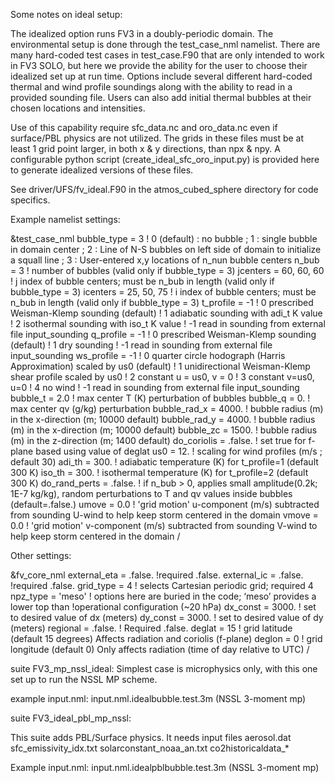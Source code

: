 Some notes on ideal setup: 
 
The idealized option runs FV3 in a doubly-periodic domain. The environmental setup is done through the test_case_nml namelist. There are many hard-coded test cases in test_case.F90 that are only intended to work in FV3 SOLO, but here we provide the ability for the user to choose their idealized set up at run time. Options include several different hard-coded thermal and wind profile soundings along with the ability to read in a provided sounding file. Users can also add initial thermal bubbles at their chosen locations and intensities. 

Use of this capability require sfc_data.nc and oro_data.nc even if surface/PBL physics are not utilized. The grids in these files must be at least 1 grid point larger, in both x & y directions, than npx & npy. A configurable python script (create_ideal_sfc_oro_input.py) is provided here to generate idealized versions of these files. 
  
See driver/UFS/fv_ideal.F90 in the atmos_cubed_sphere directory for code specifics.
  
Example namelist settings:
  
  &test_case_nml
      bubble_type = 3
	! 0 (default) : no bubble ; 1 : single bubble in domain center ; 2 : Line of N-S bubbles on left side of domain to initialize a squall line ; 3 : User-entered x,y locations of n_nun bubble centers
      n_bub = 3
	! number of bubbles (valid only if bubble_type = 3)
      jcenters = 60, 60, 60
	! j index of bubble centers; must be n_bub in length (valid only if bubble_type = 3)
      icenters = 25, 50, 75
	! i index of bubble centers; must be n_bub in length (valid only if bubble_type = 3)
      t_profile = -1
	! 0 prescribed Weisman-Klemp sounding (default)
	! 1 adiabatic sounding with adi_t K value
	! 2 isothermal sounding with iso_t K value
	! -1 read in sounding from external file input_sounding
      q_profile = -1
	! 0 prescribed Weisman-Klemp sounding (default)
	! 1 dry sounding
	! -1 read in sounding from external file input_sounding
      ws_profile = -1
	! 0 quarter circle hodograph (Harris Approximation) scaled by us0 (default)
	! 1 unidirectional Weisman-Klemp shear profile scaled by us0
	! 2 constant u = us0, v = 0
	! 3 constant v=us0, u=0
	! 4 no wind
	! -1 read in sounding from external file input_sounding
      bubble_t = 2.0 ! max center T (K) perturbation of bubbles
      bubble_q = 0. ! max center qv (g/kg) perturbation 
      bubble_rad_x = 4000. ! bubble radius (m) in the x-direction (m; 10000 default)
      bubble_rad_y = 4000. ! bubble radius (m) in the x-direction (m; 10000 default)
      bubble_zc = 1500. ! bubble radius (m) in the z-direction (m; 1400 default)
      do_coriolis = .false. ! set true for f-plane based using value of deglat
      us0 = 12. ! scaling for wind profiles (m/s ; default 30)
      adi_th = 300. ! adiabatic temperature (K) for t_profile=1 (default 300 K)
      iso_th = 300. ! isothermal temperature (K) for t_profile=2 (default 300 K)
      do_rand_perts = .false. ! if n_bub > 0, applies small amplitude(0.2k; 1E-7 kg/kg), random perturbations to T and qv values inside bubbles (default=.false.)
      umove = 0.0 ! 'grid motion' u-component (m/s) subtracted from sounding U-wind to help keep storm centered in the domain
      vmove = 0.0 ! 'grid motion' v-component (m/s) subtracted from sounding V-wind to help keep storm centered in the domain
  /

Other settings:

  &fv_core_nml
      external_eta = .false. !required .false.
      external_ic = .false. !required .false.
      grid_type = 4      ! selects Cartesian periodic grid; required 4
      npz_type = 'meso' ! options here are buried in the code; ‘meso’ provides a lower top than       !operational configuration (~20 hPa)
      dx_const = 3000. ! set to desired value of dx (meters)
      dy_const = 3000. ! set to desired value of dy (meters)
      regional = .false. ! Required .false.
      deglat = 15 ! grid latitude (default 15 degrees) Affects radiation and coriolis (f-plane)
      deglon = 0  ! grid longitude (default 0) Only affects radiation (time of day relative to UTC)
  /

suite FV3_mp_nssl_ideal:
Simplest case is microphysics only, with this one set up to run the NSSL MP scheme. 

example input.nml: input.nml.idealbubble.test.3m (NSSL 3-moment mp)

suite FV3_ideal_pbl_mp_nssl:

This suite adds PBL/Surface physics. It needs input files
 aerosol.dat
 sfc_emissivity_idx.txt
 solarconstant_noaa_an.txt
 co2historicaldata_*

 Example input.nml: input.nml.idealpblbubble.test.3m (NSSL 3-moment mp)



